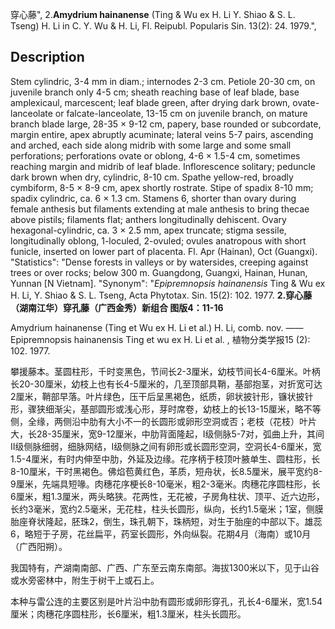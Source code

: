 穿心藤",
2.**Amydrium hainanense** (Ting & Wu ex H. Li Y. Shiao & S. L. Tseng) H. Li in C. Y. Wu & H. Li, Fl. Reipubl. Popularis Sin. 13(2): 24. 1979.",

## Description
Stem cylindric, 3-4 mm in diam.; internodes 2-3 cm. Petiole 20-30 cm, on juvenile branch only 4-5 cm; sheath reaching base of leaf blade, base amplexicaul, marcescent; leaf blade green, after drying dark brown, ovate-lanceolate or falcate-lanceolate, 13-15 cm on juvenile branch, on mature branch blade large, 28-35 × 9-12 cm, papery, base rounded or subcordate, margin entire, apex abruptly acuminate; lateral veins 5-7 pairs, ascending and arched, each side along midrib with some large and some small perforations; perforations ovate or oblong, 4-6 × 1.5-4 cm, sometimes reaching margin and midrib of leaf blade. Inflorescence solitary; peduncle dark brown when dry, cylindric, 8-10 cm. Spathe yellow-red, broadly cymbiform, 8-5 × 8-9 cm, apex shortly rostrate. Stipe of spadix 8-10 mm; spadix cylindric, ca. 6 × 1.3 cm. Stamens 6, shorter than ovary during female anthesis but filaments extending at male anthesis to bring thecae above pistils; filaments flat; anthers longitudinally dehiscent. Ovary hexagonal-cylindric, ca. 3 × 2.5 mm, apex truncate; stigma sessile, longitudinally oblong, 1-loculed, 2-ovuled; ovules anatropous with short funicle, inserted on lower part of placenta. Fl. Apr (Hainan), Oct (Guangxi).
  "Statistics": "Dense forests in valleys or by watersides, creeping against trees or over rocks; below 300 m. Guangdong, Guangxi, Hainan, Hunan, Yunnan [N Vietnam].
  "Synonym": "*Epipremnopsis hainanensis* Ting &amp; Wu ex H. Li, Y. Shiao &amp; S. L. Tseng, Acta Phytotax. Sin. 15(2): 102. 1977.
**2.穿心藤（湖南江华）穿孔藤（广西金秀）新组合 图版4：11-16**

Amydrium hainanense (Ting et Wu ex H. Li et al.) H. Li, comb. nov. ——Epipremnopsis hainanensis Ting et wu ex H. Li et al. , 植物分类学报15 (2): 102. 1977.

攀援藤本。茎圆柱形，千时变黑色，节间长2-3厘米，幼枝节间长4-6厘米。叶柄长20-30厘米，幼枝上也有长4-5厘米的，几至顶部具鞘，基部抱茎，对折宽可达2厘米，鞘部早落。叶片绿色，压干后呈黑褐色，纸质，卵状披针形，镰状披针形，骤狭细渐尖，基部圆形或浅心形，芽时席卷，幼枝上的长13-15厘米，略不等侧，全缘，两侧沿中肋有大小不一的长圆形或卵形空洞或否；老枝（花枝）叶片大，长28-35厘米，宽9-12厘米，中肋背面隆起，I级侧脉5-7对，弧曲上升，其间II级侧脉细弱，细脉网结，I级侧脉之间有卵形或长圆形空洞，空洞长4-6厘米，宽1.5-4厘米，有时内伸至中肋，外延及边缘。花序柄于枝顶叶腋单生、圆柱形，长8-10厘米，干时黑褐色。佛焰苞黄红色，革质，短舟状，长8.5厘米，展平宽约8-9厘米，先端具短喙。肉穗花序梗长8-10毫米，粗2-3毫米。肉穗花序圆柱形，长6厘米，粗1.3厘米，两头略狭。花两性，无花被，子房角柱状、顶平、近六边形，长约3毫米，宽约2.5毫米，无花柱，柱头长圆形，纵向，长约1.5毫米；1室，侧膜胎座脊状隆起，胚珠2，倒生，珠孔朝下，珠柄短，对生于胎座的中部以下。雄蕊6，略短于子房，花丝扁平，药室长圆形，外向纵裂。花期4月（海南）或10月（广西阳朔）。

我国特有，产湖南南部、广西、广东至云南东南部。海拔1300米以下，见于山谷或水旁密林中，附生于树干上或石上。

本种与雷公连的主要区别是叶片沿中肋有圆形或卵形穿孔，孔长4-6厘米，宽1.54厘米；肉穗花序圆柱形，长6厘米，粗1.3厘米，柱头长圆形。
